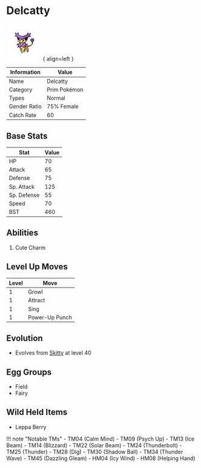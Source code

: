 # Delcatty

![Delcatty](../images/pokemon/301.png){ align=left }

| Information | Value |
|------------|--------|
| Name | Delcatty |
| Category | Prim Pokémon |
| Types | Normal |
| Gender Ratio | 75% Female |
| Catch Rate | 60 |

## Base Stats

| Stat | Value |
|------|-------|
| HP | 70 |
| Attack | 65 |
| Defense | 75 |
| Sp. Attack | 125 |
| Sp. Defense | 55 |
| Speed | 70 |
| BST | 460 |

## Abilities
1. Cute Charm

## Level Up Moves
| Level | Move |
|-------|------|
| 1 | Growl |
| 1 | Attract |
| 1 | Sing |
| 1 | Power-Up Punch |

## Evolution
- Evolves from [Skitty](300-skitty.md) at level 40

## Egg Groups
- Field
- Fairy

## Wild Held Items
- Leppa Berry

!!! note "Notable TMs"
    - TM04 (Calm Mind)
    - TM09 (Psych Up)
    - TM13 (Ice Beam)
    - TM14 (Blizzard)
    - TM22 (Solar Beam)
    - TM24 (Thunderbolt)
    - TM25 (Thunder)
    - TM28 (Dig)
    - TM30 (Shadow Ball)
    - TM34 (Thunder Wave)
    - TM45 (Dazzling Gleam)
    - HM04 (Icy Wind)
    - HM08 (Helping Hand)
